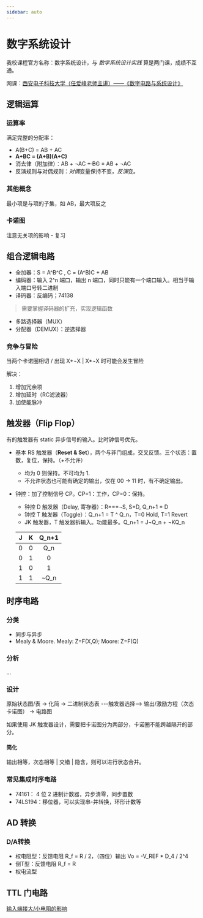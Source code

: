 ```yaml
---
sidebar: auto
---
```

# 数字系统设计
我校课程官方名称：数字系统设计，与 *数字系统设计实践* 算是两门课，成绩不互通。

网课：[西安电子科技大学（任爱峰老师主讲）——《数字电路与系统设计》](https://www.bilibili.com/video/BV1av411p7j2)
## 逻辑运算
### 运算率
满足完整的分配率：
* A(B+C) = AB + AC
* **A+BC = (A+B)(A+C)**
* 消去律（附加律）：AB + ¬AC ~~+ BC~~ = AB + ¬AC
* 反演规则与对偶规则：*对偶*变量保持不变，*反演*变。
### 其他概念
最小项是与项的子集，如 AB，最大项反之
### 卡诺图
注意无关项的影响 - 复习
## 组合逻辑电路
* 全加器：S = A^B^C , C = (A^B)C + AB
* 编码器：输入 2^n 端口，输出 n 端口，同时只能有一个端口输入。相当于输入端口号转二进制
* 译码器：反编码；74138
> 需要掌握译码器的扩充，实现逻辑函数
* 多路选择器（MUX）
* 分配器（DEMUX）：逆选择器
### 竞争与冒险
当两个卡诺圈相切 / 出现 X+¬X | X*¬X 时可能会发生冒险

解决：
1. 增加冗余项
2. 增加延时（RC滤波器）
3. 加使能脉冲
## 触发器（Flip Flop）
有的触发器有 static 异步信号的输入。比时钟信号优先。
* 基本 RS 触发器（**Reset & Set**），两个与非门组成，交叉反馈。三个状态：置数，复位，保持。（+不允许）
    * 均为 0 则保持。不可均为 1.
    * 不允许状态也可能有确定的输出，仅在 00 -> 11 时，有不确定输出。
* 钟控：加了控制信号 CP。CP=1：工作，CP=0：保持。
    * 钟控 D 触发器（Delay, 寄存器）：R===¬S, S=D, Q_n+1 = D
    * 钟控 T 触发器（Toggle）：Q_n+1 = T ^ Q_n，T=0 Hold, T=1 Revert
    * JK 触发器，T 触发器拆输入。功能最多。Q_n+1 = J¬Q_n + ¬KQ_n

    |J|K|Q_n+1|
    | :-: | :-: | :-: |
    |0|0|Q_n|
    |0|1|0|
    |1|0|1|
    |1|1|¬Q_n|
## 时序电路
### 分类
* 同步与异步
* Mealy & Moore. Mealy: Z=F(X,Q); Moore: Z=F(Q)
### 分析
...
### 设计
原始状态图/表 -> 化简 -> 二进制状态表 ---触发器选择--> 输出/激励方程（次态卡诺图） -> 电路图

如果使用 JK 触发器设计，需要把卡诺图分为两部分，卡诺圈不能跨越隔开的部分。
#### 简化
输出相等，次态相等 | 交错 | 隐含，则可以进行状态合并。
### 常见集成时序电路
* 74161： 4 位 2 进制计数器，异步清零，同步置数
* 74LS194：移位器，可以实现串-并转换，环形计数等
## AD 转换
### D/A转换
* 权电阻型：反馈电阻 R_f = R / 2，（四位）输出 Vo = -V_REF * D_4 / 2^4
* 倒T型：反馈电阻 R_f = R
* 权电流型
## TTL 门电路
[输入端接大/小电阻的影响](https://zhidao.baidu.com/question/326534526354970805.html)